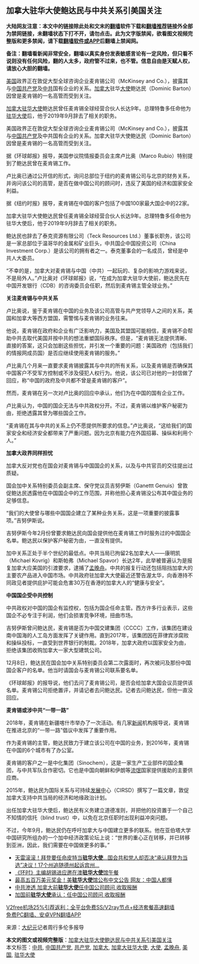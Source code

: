  <h2>加拿大驻华大使鲍达民与中共关系引美国关注</h2> <p class="notice"><b>大陆网友注意：本文中的链接除此处和文末的<a href="https://github.com/bannedbook/fanqiang" >翻墙</a>软件下载和<a href="https://github.com/killgcd/justmysocks/blob/master/README.md">翻墙推荐</a>链接外全部为禁网链接，未翻墙状态下打不开，请勿点击。此为文字版禁闻，欲看图文视频完整版和更多禁闻，请下载<a href="https://github.com/bannedbook/fanqiang">翻墙软件或APP</a>后翻墙上禁闻网。</p><p>备注：翻墙看新闻非常安全，翻墙以真实身份发表敏感言论有一定风险，但只看不说则没有任何风险，翻的人太多，政府管不过来，也不管。信息自由是天赋人权，请放心大胆的翻墙。</b></p>  <div class="entry"> <p id="summary"><a href="https://www.bannedbook.org/bnews/tag/%e7%be%8e%e5%9b%bd/" class="st_tag internal_tag" rel="tag" title="标签 美国 下的日志">美国</a>政界正在敦促大型全球咨询企业麦肯锡公司（McKinsey and Co.），披露其与<span class='wp_keywordlink_affiliate'><a href="https://www.bannedbook.org/" title="中国" target="_blank">中国</a></span><a href="https://www.bannedbook.org/bnews/tag/%e5%85%b1%e4%ba%a7%e5%85%9a/" class="st_tag internal_tag" rel="tag" title="标签 共产党 下的日志">共产党</a>及<a href="https://www.bannedbook.org/bnews/tag/%e4%b8%ad%e5%85%b1/" class="st_tag internal_tag" rel="tag" title="标签 中共 下的日志">中共</a>国有企业的关系。<a href="https://www.bannedbook.org/bnews/tag/%e5%8a%a0%e6%8b%bf%e5%a4%a7/" class="st_tag internal_tag" rel="tag" title="标签 加拿大 下的日志">加拿大</a>驻华<a href="https://www.bannedbook.org/bnews/tag/%E5%A4%A7%E4%BD%BF/" class="st_tag internal_tag" rel="tag" title="标签 大使 下的日志">大使</a>鲍达民（Dominic Barton）因曾是麦肯锡的一名高管而受到关注。</p> <p id="conimg"><a href="https://www.bannedbook.org/bnews/tag/%E5%8A%A0%E6%8B%BF%E5%A4%A7%E9%A9%BB%E5%8D%8E%E5%A4%A7%E4%BD%BF/" class="st_tag internal_tag" rel="tag" title="标签 加拿大驻华大使 下的日志">加拿大驻华大使</a>鲍达民曾任麦肯锡全球经营合伙人长达9年。总理特鲁多任命他为<a href="https://www.bannedbook.org/bnews/tag/%e9%a9%bb%e5%8d%8e%e5%a4%a7%e4%bd%bf/" class="st_tag internal_tag" rel="tag" title="标签 驻华大使 下的日志">驻华大使</a>后，他于2019年9月辞去了相关的职务。</p> <p>美国政界正在敦促大型全球咨询企业麦肯锡公司（McKinsey and Co.），披露其与<a href="https://www.bannedbook.org/bnews/tag/%e4%b8%ad%e5%9b%bd%e5%85%b1%e4%ba%a7%e5%85%9a/" class="st_tag internal_tag" rel="tag" title="标签 中国共产党 下的日志">中国共产党</a>及中共国有企业的关系。加拿大驻华大使鲍达民（Dominic Barton）因曾是麦肯锡的一名高管而受到关注。</p> <p>据《环球邮报》报导，美国参议院情报委员会主席卢比奥（Marco Rubio）特别提到了鲍达民曾在麦肯锡工作。</p> <p>卢比奥已通过公开信的形式，询问总部位于纽约的麦肯锡公司与北京的财务关系，并询问该公司的高管，是否在做中国公司的顾问时，违反了美国的经济和国家安全利益。</p> <p>据《纽约时报》报导，麦肯锡在中国的客户包括了中国100家最大国企中的22家。</p> <p>加拿大驻华大使鲍达民曾任麦肯锡全球经营合伙人长达9年。总理特鲁多任命他为驻华大使后，他于2019年9月辞去了相关的职务。</p> <p>鲍达民也辞去了泰克资源有限公司（Teck Resources Ltd.）董事长职务，该公司是一家总部位于温哥华的金属和矿业巨头，中共国企中国投资公司（China Investment Corp.）是该公司的拥有者之一。泰克董事会的一名成员，曾经是中共人大委员。</p>  <p>“不幸的是，加拿大对麦肯锡与中国（中共）一起玩的、复杂的影响力游戏来说，不是局外人。”卢比奥对《环球邮报》说，“在成为加拿大驻华大使前，鲍达民先在中国开发银行（CDB）的咨询委员会任职，然后到麦肯锡主管全球业务。”</p> <p><strong>关注麦肯锡与中共关系</strong></p> <p>卢比奥说，鉴于麦肯锡在中国的业务及该公司高管与共产党领导人之间的关系，美国和加拿大等西方盟国，需警惕与麦肯锡的业务往来。</p> <p>他说，麦肯锡在政府和企业有广泛影响力，美国及其盟国可能相信，麦肯锡不会帮助中共去取代美国并按中共的想法重塑国际秩序。但是，“麦肯锡无法提供清晰、直接的答案，这只会加剧这些担忧，并引发一个重要的问题：美国政府（包括我们的情报网成员国）是否应继续使用麦肯锡的服务。”</p> <p>卢比奥几个月来一直要求麦肯锡披露其与中共的所有关系，以及麦肯锡是否确保其中国客户不受军方控制或不涉及侵犯人权行为。他说，该公司已对他的一封信做了回应，称“中国的政府及中共都不曾是麦肯锡的客户”。</p> <p>然而，麦肯锡在另一次对卢比奥的回应中承认，他们为在中国的国有企业工作。</p> <p>卢比奥认为，中国的国企无法与中共政权分开。不过，麦肯锡以维护客户秘密为由，拒绝透露其曾为哪些国企工作。</p> <p>“麦肯锡在其与中共的关系上仍不愿提供所要求的信息。”卢比奥说，“这给我们的国家安全和经济安全都带来了严重问题。因为北京有能力在外国招募、操纵和利用个人。”</p>  <p><strong>加拿大政界同样担忧</strong></p> <p>加拿大反对党也在国会对麦肯锡与中国国企的关系，以及与中共官员的交往提出过质疑。</p> <p>国会加中关系特别委员会副主席、保守党议员吉努伊斯（Ganettt Genuis）曾敦促鲍达民透露他在中国国企中的工作范围，并称他担心麦肯锡没公布其中国业务的足够信息。</p> <p>“我们的大使曾与哪些中国国企建立了某种业务关系，这是一项重要的披露事项。”吉努伊斯说。</p> <p>吉努伊斯今年2月份曾要求鲍达民向国会提供他在麦肯锡工作时服务过的中国国企名单。鲍达民以保护客户秘密为由，一直没有提供。</p> <p>加中关系正处于半个世纪的最低点。中共当局已拘留2名加拿大人——康明凯（Michael Kovrig）和斯帕弗（Michael Spavor）长达2年，此举被普遍认为是报复加拿大应美国的引渡要求，逮捕了<a href="https://www.bannedbook.org/bnews/tag/%e5%ad%9f%e6%99%9a%e8%88%9f/" class="st_tag internal_tag" rel="tag" title="标签 孟晚舟 下的日志">孟晚舟</a>。中共的报复行动还包括阻挡加拿大的主要农产品进入中国市场。中共政府驻加拿大大使最近还警告渥太华，向香港持不同政见者提供庇护可能会危害30万在香港的加拿大人的“健康与安全”。</p> <p><strong>中国国企受中共控制</strong></p> <p>中共政权对中国的国企有监控权，包括为国企任命主管。西方许多行业表示，这些国企不必专注于利润，他们会损害竞争环境，扭曲市场。</p>  <p>吉努伊斯曾问鲍达民，麦肯锡是否为中国交建集团（CCCC）工作，该集团在建设南中国海的人工岛方面发挥了关键作用。直到2017年，该集团因在菲律宾涉腐败和操纵投标，一直受到世界银行的制裁。2018年，加拿大政府以国家安全为由，拒绝该集团收购加拿大一家大型建筑公司。</p> <p>12月8日，鲍达民在国会加中关系特别委员会第二次露面时，再次被问及那份中国国企客户的名单。他当时请国会与麦肯锡公司联系要名单。</p> <p>《环球邮报》的报导说，他们去问了麦肯锡公司，是否会给加拿大国会议员提供该名单。麦肯锡公司拒绝置评，并请记者去问鲍达民。记者去问鲍达民，但他一直没回应。</p> <p><strong>麦肯锡或涉中共“一带一路”</strong></p> <p>2018年，麦肯锡在新疆喀什市举办了一次活动。有几家<span class='wp_keywordlink_affiliate'><a href="https://www.bannedbook.org/" title="新闻">新闻</a></span>机构报导说，麦肯锡在推进北京的“一带一路”倡议中发挥了重要作用。</p> <p>作为麦肯锡的主管，鲍达民致力于建立该公司在中国的业务，到2016年，麦肯锡在中国的6个城市有了办公室。</p> <p>麦肯锡的客户之一是中化集团（Sinochem），这是一家生产工业部件的国企集团，与中共军队合作密切。它也是中国向朝鲜和伊朗等<span class='wp_keywordlink'><a href="https://www.bannedbook.org/forum11/topic282.html" title="禁片：评中国共产党的流氓本性" target="_blank">流氓</a></span>国家提供援助的主要供应商。</p> <p>2015年，鲍达民为国际关系与可持续<span class='wp_keywordlink'><a href="https://www.bannedbook.org/forum11/topic335.html" title="禁片：发展中出现的问题，只能靠发展解决？" target="_blank">发展中</a></span>心（CIRSD）撰写了一篇文章，敦促加拿大支持中共当局的经济和地缘政治计划。</p>  <p>出任加拿大驻华大使后，鲍达民有义务建立道德准则，并把他的投资置于一个自己不知情的信托（blind trust）中，以免在北京任职时出现利益冲突问题。</p> <p>不过，今年9月，鲍达民仍在呼吁加拿大与中国建立更多的联系。他在亚伯塔大学中国研究所组办的一个加中经济政策论坛上说：“世界的重心正在转移，并已转移到亚洲，因此，我们需要在中国做更多的事。”</p> <ul class='op-related-articles' title='相关阅读'> <li><a href='https://www.bannedbook.org/bnews/worldnews/usa/20201211/1445501.html' target='_blank'>天雷滚滚！拜登要任命皮特当<b>驻华大使</b>…国会共和党人却否决“承认拜登为当选”决议！17个州追随德州起诉宾州…</a></li> <li><a href='https://www.bannedbook.org/bnews/baitai/20201210/1445263.html' target='_blank'>《环时》主编胡锡进应邀在澳<b>驻华大使</b>馆午餐</a></li> <li><a href='https://www.bannedbook.org/bnews/cnnews/20201205/1442579.html' target='_blank'>最高五百万美元奖金！美<b>驻华大使</b>馆公布中文公告 网友：中国人都懂</a></li> <li><a href='https://www.bannedbook.org/bnews/worldnews/20201127/1438215.html' target='_blank'>中共渗透 加拿大前<b>驻华大使</b>任中国公司顾问 收取报酬</a></li> <li><a href='https://www.bannedbook.org/bnews/cnnews/20201127/1438126.html' target='_blank'>加国前<b>驻华大使</b>承认：任中国公司顾问 收取报酬</a></li> </ul> <p class="texttj"> <a href="https://www.bannedbook.org/forum23/topic22702.html" target="_blank">V2free机场25%引荐返利：全平台免费SS/V2ray节点+经济套餐高速翻墙</a><br/> <a href="https://github.com/bannedbook/fanqiang/wiki/%E7%A6%81%E9%97%BB%E7%BD%91%E5%AE%89%E5%8D%93%E7%BF%BB%E5%A2%99%E6%96%B0%E9%97%BBAPP" target="_blank">免费PC翻墙、安卓VPN翻墙APP</a></p><p> 来源：<span class='wp_keywordlink_affiliate'><a href="http://www.epochtimes.com/" title="大纪元" target="_blank">大纪元</a></span>记者周行多伦多报导 </p><a name='sharetosocial'></a>       <div><b>本文的图文或视频完整版</b>：<a href='https://www.bannedbook.org/bnews/cbnews/20201215/1447823.html'>加拿大驻华大使鲍达民与中共关系引美国关注</a></div>  </div><!--END ENTRY--> <div class="postfooter"> <div>本文标签：<a href="https://www.bannedbook.org/bnews/tag/%e4%b8%ad%e5%85%b1/" rel="tag">中共</a>, <a href="https://www.bannedbook.org/bnews/tag/%e4%b8%ad%e5%9b%bd%e5%85%b1%e4%ba%a7%e5%85%9a/" rel="tag">中国共产党</a>, <a href="https://www.bannedbook.org/bnews/tag/%e5%85%b1%e4%ba%a7%e5%85%9a/" rel="tag">共产党</a>, <a href="https://www.bannedbook.org/bnews/tag/%e5%8a%a0%e6%8b%bf%e5%a4%a7/" rel="tag">加拿大</a>, <a href="https://www.bannedbook.org/bnews/tag/%E5%8A%A0%E6%8B%BF%E5%A4%A7%E9%A9%BB%E5%8D%8E%E5%A4%A7%E4%BD%BF/" rel="tag">加拿大驻华大使</a>, <a href="https://www.bannedbook.org/bnews/tag/%E5%A4%A7%E4%BD%BF/" rel="tag">大使</a>, <a href="https://www.bannedbook.org/bnews/tag/%e5%ad%9f%e6%99%9a%e8%88%9f/" rel="tag">孟晚舟</a>, <a href="https://www.bannedbook.org/bnews/tag/%e7%be%8e%e5%9b%bd/" rel="tag">美国</a>, <a href="https://www.bannedbook.org/bnews/tag/%e9%a9%bb%e5%8d%8e%e5%a4%a7%e4%bd%bf/" rel="tag">驻华大使</a></div>  </div><!--END POSTFOOTER--> 